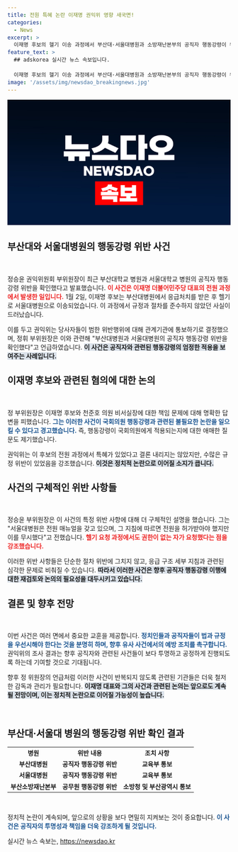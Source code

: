 ```yaml
---
title: 전원 특혜 논란 이재명 권익위 영향 새국면!
categories:
  - News
excerpt: >
  이재명 후보의 헬기 이송 과정에서 부산대·서울대병원과 소방재난본부의 공직자 행동강령이 위반된 사실이 확인됐다. 권익위는 이 과정을 통해 특혜는 없었다고 결론짓지만, 위법 행위로 이 후보의 정치적 부담은 여전하다.
feature_text: >
  ## adskorea 실시간 뉴스 속보입니다.

  이재명 후보의 헬기 이송 과정에서 부산대·서울대병원과 소방재난본부의 공직자 행동강령이 위반된 사실이 확인됐다. 권익위는 이 과정을 통해 특혜는 없었다고 결론짓지만, 위법 행위로 이 후보의 정치적 부담은 여전하다.
image: '/assets/img/newsdao_breakingnews.jpg'
---
```


<p><img src="/assets/img/newsdao_breakingnews.jpg" alt="adskorea 속보" /></p>

<h2 data-ke-size="size26">부산대와 서울대병원의 행동강령 위반 사건</h2>

<p data-ke-size="size16">&nbsp;</p>

<p>정승윤 권익위원회 부위원장이 최근 부산대학교 병원과 서울대학교 병원의 공직자 행동강령 위반을 확인했다고 발표했습니다. <b><span style="color: #ee2323;">이 사건은 이재명 더불어민주당 대표의 전원 과정에서 발생한 일입니다.</span></b> 1월 2일, 이재명 후보는 부산대병원에서 응급처치를 받은 후 헬기로 서울대병원으로 이송되었습니다. 이 과정에서 규정과 절차를 준수하지 않았던 사실이 드러났습니다. </p>

<p>이를 두고 권익위는 당사자들이 범한 위반행위에 대해 관계기관에 통보하기로 결정했으며, 정휘 부위원장은 이와 관련해 "부산대병원과 서울대병원의 공직자 행동강령 위반을 확인했다"고 언급하였습니다. <b><span style="background-color: #21538527;">이 사건은 공직자와 관련된 행동강령의 엄정한 적용을 보여주는 사례입니다.</span></b></p>

<h2 data-ke-size="size26">이재명 후보와 관련된 혐의에 대한 논의</h2>

<p data-ke-size="size16">&nbsp;</p>

<p>정 부위원장은 이재명 후보와 천준호 의원 비서실장에 대한 책임 문제에 대해 명확한 답변을 피했습니다. <b><span style="color: #1a5490;">그는 이러한 사건이 국회의원 행동강령과 관련된 불필요한 논란을 일으킬 수 있다고 경고했습니다.</span></b> 즉, 행동강령이 국회의원에게 적용되는지에 대한 애매한 질문도 제기했습니다. </p>

<p>권익위는 이 후보의 전원 과정에서 특혜가 있었다고 결론 내리지는 않았지만, 수많은 규정 위반이 있었음을 강조했습니다. <b><span style="background-color: #21538527;">이것은 정치적 논란으로 이어질 소지가 큽니다.</span></b> </p>

<h2 data-ke-size="size26">사건의 구체적인 위반 사항들</h2>

<p data-ke-size="size16">&nbsp;</p>

<p>정승윤 부위원장은 이 사건의 특정 위반 사항에 대해 더 구체적인 설명을 했습니다. 그는 "서울대병원은 전원 매뉴얼을 갖고 있으며, 그 지침에 따르면 전원을 허가받아야 했지만 이를 무시했다"고 전했습니다. <b><span style="color: #ee2323;">헬기 요청 과정에서도 권한이 없는 자가 요청했다는 점을 강조했습니다.</span></b> </p>

<p>이러한 위반 사항들은 단순한 절차 위반에 그치지 않고, 응급 구조 세부 지침과 관련된 심각한 문제로 비춰질 수 있습니다. <b><span style="background-color: #21538527;">따라서 이러한 사건은 향후 공직자 행동강령 이행에 대한 재검토와 논의의 필요성을 대두시키고 있습니다.</span></b></p>

<h2 data-ke-size="size26">결론 및 향후 전망</h2>

<p data-ke-size="size16">&nbsp;</p>

<p>이번 사건은 여러 면에서 중요한 교훈을 제공합니다. <b><span style="color: #1a5490;">정치인들과 공직자들이 법과 규정을 우선시해야 한다는 것을 분명히 하며, 향후 유사 사건에서의 예방 조치를 촉구합니다.</span></b> 권익위의 조사 결과는 향후 공직자와 관련된 사건들이 보다 투명하고 공정하게 진행되도록 하는데 기여할 것으로 기대됩니다. </p>

<p>향후 정 위원장의 언급처럼 이러한 사건이 반복되지 않도록 관련된 기관들은 더욱 철저한 감독과 관리가 필요합니다. <b><span style="background-color: #21538527;">이재명 대표와 그의 사건과 관련된 논의는 앞으로도 계속될 전망이며, 이는 정치적 논란으로 이어질 가능성이 높습니다.</span></b> </p>

<p data-ke-size="size16">&nbsp;</p>

<h2 data-ke-size="size26">부산대·서울대 병원의 행동강령 위반 확인 결과</h2>

<table>
  <tr>
    <td style="text-align: center; height: 17px;"><b>병원</b></td>
    <td style="text-align: center; height: 17px;"><b>위반 내용</b></td>
    <td style="text-align: center; height: 17px;"><b>조치 사항</b></td>
  </tr>
  <tr>
    <td style="text-align: center; height: 17px;"><b>부산대병원</b></td>
    <td style="text-align: center; height: 17px;"><b>공직자 행동강령 위반</b></td>
    <td style="text-align: center; height: 17px;"><b>교육부 통보</b></td>
  </tr>
  <tr>
    <td style="text-align: center; height: 17px;"><b>서울대병원</b></td>
    <td style="text-align: center; height: 17px;"><b>공직자 행동강령 위반</b></td>
    <td style="text-align: center; height: 17px;"><b>교육부 통보</b></td>
  </tr>
  <tr>
    <td style="text-align: center; height: 17px;"><b>부산소방재난본부</b></td>
    <td style="text-align: center; height: 17px;"><b>공무원 행동강령 위반</b></td>
    <td style="text-align: center; height: 17px;"><b>소방청 및 부산광역시 통보</b></td>
  </tr>
</table>

<p data-ke-size="size16">&nbsp;</p>

<p>정치적 논란이 계속되며, 앞으로의 상황을 보다 면밀히 지켜보는 것이 중요합니다. <b><span style="color: #1a5490;">이 사건은 공직자의 투명성과 책임을 더욱 강조하게 될 것입니다.</span></b></p>
실시간 뉴스 속보는, <a href="https://newsdao.kr" rel="dofollow">https://newsdao.kr</a>


